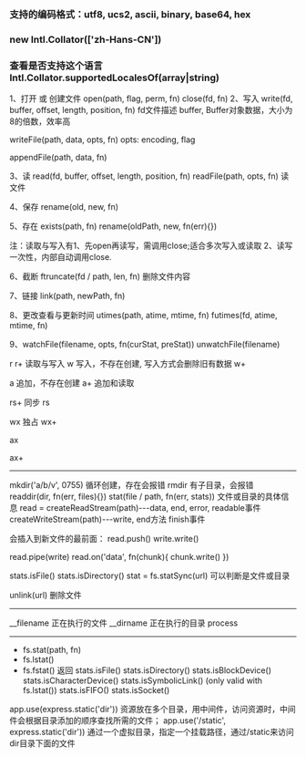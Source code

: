 ### 支持的编码格式：utf8, ucs2, ascii, binary, base64, hex

### new Intl.Collator(['zh-Hans-CN'])

### 查看是否支持这个语言  Intl.Collator.supportedLocalesOf(array|string)

1、打开 或 创建文件
open(path, flag, perm, fn)
close(fd, fn)
2、写入
write(fd, buffer, offset, length, position, fn)
fd文件描述
buffer, Buffer对象数据，大小为8的倍数，效率高

writeFile(path, data, opts, fn)
opts: encoding,  flag

appendFile(path, data, fn)


3、读
read(fd, buffer, offset, length, position, fn)
readFile(path, opts, fn)  读文件


4、保存
rename(old, new, fn)



5、存在
exists(path, fn)
rename(oldPath, new, fn(err){})



注：读取与写入有1、先open再读写，需调用close;适合多次写入或读取
2、读写一次性，内部自动调用close.




6、截断 ftruncate(fd / path, len, fn)  删除文件内容


7、链接 link(path, newPath, fn)


8、更改查看与更新时间
utimes(path, atime, mtime, fn)
futimes(fd, atime, mtime, fn)

9、watchFile(filename, opts, fn(curStat, preStat))
unwatchFile(filename)






r
r+   读取与写入
w    写入，不存在创建, 写入方式会删除旧有数据
w+

a     追加，不存在创建
a+   追加和读取


rs+   同步
rs

wx    独占
wx+

ax

ax+

----------------------------------
mkdir('a/b/v', 0755)    循环创建，存在会报错
rmdir   有子目录，会报错
readdir(dir, fn(err, files){})
stat(file / path, fn(err, stats))   文件或目录的具体信息
read = createReadStream(path)---data, end, error, readable事件
createWriteStream(path)---write, end方法  finish事件

会插入到新文件的最前面：
read.push()
write.write()

read.pipe(write)
read.on('data', fn(chunk){
 chunk.write()
})


stats.isFile()
stats.isDirectory()
stat = fs.statSync(url)  可以判断是文件或目录


unlink(url)  删除文件

------------------------------
__filename  正在执行的文件
__dirname  正在执行的目录
process


--------------------------
+ fs.stat(path, fn)
+ fs.lstat()
+ fs.fstat()
返回
stats.isFile()
stats.isDirectory()
stats.isBlockDevice()
stats.isCharacterDevice()
stats.isSymbolicLink() (only valid with fs.lstat())
stats.isFIFO()
stats.isSocket()


app.use(express.static('dir'))
资源放在多个目录，用中间件，访问资源时，中间件会根据目录添加的顺序查找所需的文件；
app.use('/static', express.static('dir'))
通过一个虚拟目录，指定一个挂载路径，通过/static来访问dir目录下面的文件
